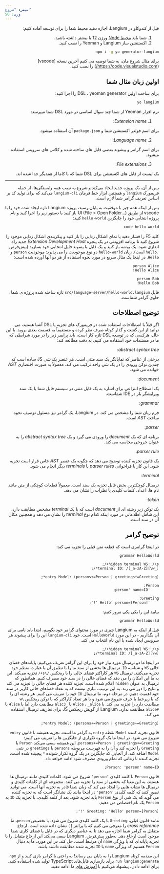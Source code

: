 ```yaml
---
تیتر: "شروع"
وزن: 50
---
```

 
<div dir="rtl">

قبل از کندوکاو در Langium، اجازه دهید محیط شما را برای توسعه آماده کنیم:
  
1. شما باید [محیط Node](https://nodejs.org/en/download/) ورژن 12 یا بیشتر داشته باشید. 
2. اکستنشن ساز Langium و Yeoman را نصب کنید.
```bash
npm i -g yo generator-langium
```
 
برای مثال شروع مان، به شما توصیه می کنیم آخرین نسخه [vscode] (https://code.visualstudio.com/) را نصب کنید.
 
## اولین زبان مثال شما 
 
برای ساخت اولین DSL ، yeoman generator را اجرا کنید:

```bash
yo langium
```
 
نرم افزار Yeoman از شما چند سوال اساسی در مورد DSL شما میپرسد:
 
1. _Extension name_:

برای اسم فولدر اکستنشن شما و `package.json` آن استفاده میشود.

2. _Language name_:

برای اسم گرامر و پیشوند بعضی فایل های ساخته شده و کلاس های سرویس استفاده میشود.
 
3. _File extensions_:

یک لیست از فایل های اکستنشن برای DSL شما که با کاما از همدیگر جدا شده اند.

---

پس از آن، یک پروژه جدید ایجاد می‌کند و شروع به نصب همه وابستگی‌ها، از جمله فریمورک `langium` و همچنین ابزار خط فرمان `langium-cli` می‌کند که برای تولید کد بر اساس تعریف گرامر شما لازم است.
 
پس از اینکه همه چیز با موفقیت به پایان رسید، پروژه Langium تازه ایجاد شده خود را با vscode از طریق UI (File > Open Folder...) باز کنید یا دستور زیر را اجرا کنید و نام پروژه انتخابی خود را جایگزین `hello-world` کنید:

```bash
code hello-world
```
 
کلید F5 را فشار دهید یا نمای اشکال زدایی را باز کنید و پیکربندی اشکال زدایی موجود را شروع کنید تا برنامه افزودنی در یک پنجره _Extension Development Host_ جدید راه اندازی شود.
یک پوشه باز کنید و یک فایل با پسوند فایل انتخابی خود بسازید (پیش‌فرض `.hello` است).
زبان `hello-world` دو نوع موجودیت را می پذیرد: موجودیت `person` و `Hello`.
در اینجا یک مثال سریع در مورد نحوه استفاده از هر دو آنها آورده شده است:

```
person Alice
Hello Alice!

person Bob
Hello Bob!
```
 
فایل `src/language-server/hello-world.langium` تازه ساخته شده پروژه ی شما ، حاوی گرامر شماست.

## توضیح اصطلاحات 
 
اگر قبلاً با اصطلاحات استفاده شده در فریمورک های تجزیه یا DSL آشنا هستید، می توانید از این گشت و گذار کوتاه صرف نظر کرده و مستقیماً به قسمت بعدی بروید. 
با این حال، هرکسی که در توسعه DSL تازه کار است، باید پرایمر زیر را در مورد شرایطی که ما در مستندات خود استفاده می کنیم، به دقت مطالعه کند:

_abstract syntax tree_:
 
درختی از عناصر که نمایانگر یک سند متنی است. هر عنصر یک شی JS ساده است که چندین توکن ورودی را در یک شی واحد ترکیب می کند. معمولاً به صورت اختصاری _AST_ خوانده می شود.

_document_: 
 
یک اصطلاح انتزاعی برای اشاره به یک فایل متنی در سیستم فایل شما یا یک سند ویرایشگر باز در IDE شماست.

_grammar_: 

فرم زبان شما را مشخص می کند. در Langium، یک گرامر نیز مسئول توصیف نحوه ساخت _AST_ است.

_parser_: 
 
برنامه ای که یک _document_ را ورودی می گیرد و یک _abstract syntax tree_ را به عنوان خروجی محاسبه می کند.

_parser rule_: 
 
یک قانون تجزیه کننده توضیح می دهد که چگونه یک عنصر _AST_ خاص قرار است تجزیه شود. این کار با فراخوانی _parser rules_ یا _terminals_ دیگر انجام می شود.

_terminal_: 
 
ترمینال کوچکترین بخش قابل تجزیه یک سند است. معمولاً قطعات کوچکی از متن مانند نام ها، اعداد، کلمات کلیدی یا نظرات را نشان می دهد.

_token_:  

یک توکن زیر رشته ای از _document_ است که با یک _terminal_ مشخص مطابقت دارد. این شامل اطلاعاتی در مورد اینکه کدام نوع _terminal_ را نشان می دهد و همچنین مکان آن در سند است.

<!-- برای توضیح کامل همه اصطلاحاتی که در سرتاسر Langium استفاده می کنیم، لطفاً به [واژه نامه](../glossary) ما مراجعه کنید. -->
  
## توضیح گرامر 
 
در اینجا گرامری است که قطعه متن قبلی را تجزیه می کند:

```antlr
grammar HelloWorld

hidden terminal WS: /\s+/;
terminal ID: /[_a-zA-Z][\w_]*/;

entry Model: (persons+=Person | greetings+=Greeting)*;

Person:
    'person' name=ID;

Greeting:
    'Hello' person=[Person] '!';
```

بیایید این را یکی یکی مرور کنیم:

```antlr
grammar HelloWorld
```
  
قبل از اینکه به Langium چیزی در مورد محتوای گرامر خود بگوییم، ابتدا باید نامی برای آن بگذاریم - در این مورد `HelloWorld` است. خود `langium-cli` این را برای پیشوند هر سرویس ایجاد شده با این نام انتخاب می کند.

```antlr
hidden terminal WS: /\s+/;
terminal ID: /[_a-zA-Z][\w]*/;
```

در اینجا ما دو ترمینال مورد نیاز خود را برای این گرامر تعریف می‌کنیم: پایانه‌های فضای خالی `WS` و شناسه `ID`.
ترمینال ها بخشی از سند ما را با تطبیق آن با عبارت منظم خود تجزیه می‌کنند.
ترمینال `WS` هر کاراکتر فضای خالی را با ریجکس `/\s+/` تجزیه می‌کند.
این به ما این امکان را می دهد که فضای خالی را در سند خود مصرف کنیم. همانطور که ترمینال به عنوان `hidden` اعلام شده است، تجزیه کننده هر فضای خالی را تجزیه می کند و نتایج را دور می زند. به این ترتیب، نیازی نیست که به تعداد فضاهای خالی کاربر در سند خود اهمیت دهیم.
در مرحله دوم، ما ترمینال `ID` خود را تعریف می کنیم.
هر رشته ای را که با زیرخط یا حرف شروع می شود و با هر تعداد کاراکتر که با توکن ریجکس `\w` مطابقت دارد را تجزیه می کند.
با `Alice` ، `_alice` یا `_al1c3` مطابقت دارد اما با `4lice` یا `#alice` مطابقت ندارد. Langium از گویش ریجکس JS برای تعاریف ترمینال استفاده می کند.


```antlr
entry Model: (persons+=Person | greetings+=Greeting)*;
```

قانون تجزیه کننده `Model` نقطه `entry` به گرامر ما است. تجزیه همیشه با قانون `entry` شروع می شود.
در اینجا ما یک گروه تکراری از جایگزین ها را تعریف می کنیم: `persons+=Person | greetings+=Greeting`.
این همیشه سعی می‌کند `Person` یا `Greeting` را تجزیه کند و آن را به فهرست مربوطه `persons` یا `greetings` در شی `Model` اضافه کند.
از آنجایی که جایگزین در یک گروه تکرار شونده `*` پیچیده شده است، تجزیه کننده تا زمانی که تمام ورودی مصرف شود ادامه خواهد داد.

```antlr
Person: 'person' name=ID;
```

قانون `Person` با کلمه کلیدی `'person'` شروع می شود. کلمات کلیدی مانند ترمینال ها هستند، به این معنا که بخشی از سند را تجزیه می کنند.
مجموعه ای از کلمات کلیدی و ترمینال ها نشانه هایی را ایجاد می کند که زبان شما قادر به تجزیه آنها است.
می توانید تصور کنید که کلمه کلیدی `'person'` در اینجا مانند یک نشانگر است که به تجزیه کننده می گوید که یک شی از نوع `Person` باید تجزیه شود.
بعد از کلمه کلیدی، با تجزیه یک `ID` به `Person` یک نام اختصاص می دهیم.

```antlr
Greeting: 'Hello' person=[Person] '!';
```
 
مانند قانون قبلی، `Greeting` با یک کلمه کلیدی شروع می شود.
با تخصیص `person`، ما _cross reference_ را معرفی می کنیم که با پرانتز `[]` نشان داده شده است.
ارجاع متقابل به گرامر شما اجازه می دهد تا به عناصر دیگری که در فایل یا فضای کاری شما موجود است ارجاع دهد.
به‌طور پیش‌فرض، Langium سعی می‌کند این ارجاع متقابل را با تجزیه پایانه‌ای که با ویژگی `name` آن مرتبط است، حل کند.
در این مورد، ما به دنبال `Person` هستیم که ویژگی `name` با `ID` تجزیه شده مطابقت داشته باشد.
   
این مقدمه کوتاه Langium را به پایان می رساند!
به راحتی با گرامر بازی کنید و از `npm run langium:generate` برای بازسازی فایل‌های TypeScript تولید شده استفاده کنید.
برای ادامه دادن، پیشنهاد می‌کنیم با [آموزش های](/tutorials/) ما ادامه دهید.

</div>